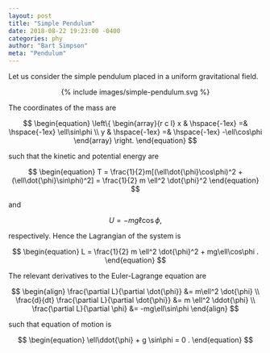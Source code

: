 ```yaml
---
layout: post
title: "Simple Pendulum"
date: 2018-08-22 19:23:00 -0400
categories: phy
author: "Bart Simpson"
meta: "Pendulum"
---
```


Let us consider the simple pendulum placed in a uniform gravitational field.

<div style="text-align:center;"> {% include images/simple-pendulum.svg %} </div>

The coordinates of the mass are 

$$
\begin{equation}
   \left\{ 
   \begin{array}{r c l}
   x & \hspace{-1ex} =& \hspace{-1ex} \ell\sin\phi \\
   y & \hspace{-1ex} =& \hspace{-1ex} -\ell\cos\phi 
   \end{array} \right. 
\end{equation} 
$$

such that the kinetic and potential energy are

$$
\begin{equation}
   T = \frac{1}{2}m[(\ell\dot{\phi}\cos\phi)^2 + (\ell\dot{\phi}\sin\phi)^2] = \frac{1}{2} m \ell^2 \dot{\phi}^2
\end{equation}
$$

and 

$$
\begin{equation}
   U = -mg\ell\cos\phi , 
\end{equation} 
$$

respectively. Hence the Lagrangian of the system is 

$$
\begin{equation}
   L = \frac{1}{2} m \ell^2 \dot{\phi}^2 + mg\ell\cos\phi .
\end{equation} 
$$
	

The relevant derivatives to the Euler-Lagrange equation are

$$
\begin{align}
   \frac{\partial L}{\partial \dot{\phi}} &= m\ell^2 \dot{\phi} \\
   \frac{d}{dt} \frac{\partial L}{\partial \dot{\phi}} &= m \ell^2 \ddot{\phi} \\
   \frac{\partial L}{\partial \phi} &= -mg\ell\sin\phi 
\end{align}
$$

such that equation of motion is 

$$
\begin{equation}
   \ell\ddot{\phi} + g \sin\phi = 0 .
\end{equation} 
$$
